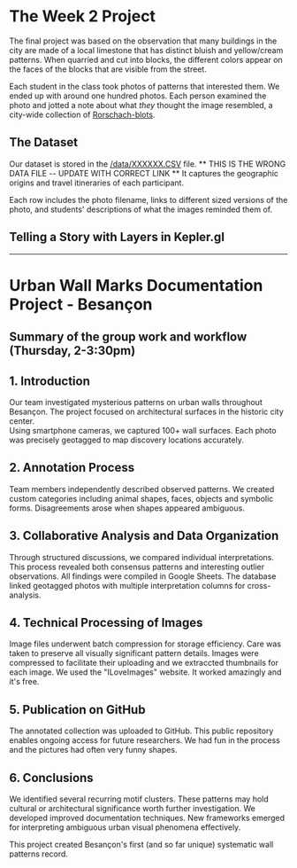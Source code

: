 # The Week 2 Project

The final project was based on the observation that many buildings in the city are made of a local limestone that has distinct bluish and yellow/cream patterns. When quarried and cut into blocks, the different colors appear on the faces of the blocks that are visible from the street.

Each student in the class took photos of patterns that interested them. We ended up with around one hundred photos. Each person examined the photo and jotted a note about what *they* thought the image resembled, a city-wide collection of [Rorschach-blots](https://en.wikipedia.org/wiki/Rorschach_test).

## The Dataset

Our dataset is stored in the [/data/XXXXXX.CSV](https://github.com/Mapping-Aficionados/GroupPresentation/blob/main/data/students_trajectories.csv) file. ** THIS IS THE WRONG DATA FILE -- UPDATE WITH CORRECT LINK ** It captures the geographic origins and travel itineraries of each participant.

Each row includes the photo filename, links to different sized versions of the photo, and students' descriptions of what the images reminded them of.

## Telling a Story with Layers in Kepler.gl

_______________________________________________________________________________

# Urban Wall Marks Documentation Project - Besançon  
## Summary of the group work and workflow (Thursday, 2-3:30pm)  

## 1. Introduction  
Our team investigated mysterious patterns on urban walls throughout Besançon. The project focused on architectural surfaces in the historic city center.  
Using smartphone cameras, we captured 100+ wall surfaces. Each photo was precisely geotagged to map discovery locations accurately.  

## 2. Annotation Process  
Team members independently described observed patterns. We created custom categories including animal shapes, faces, objects and symbolic forms.  Disagreements arose when shapes appeared ambiguous.

## 3. Collaborative Analysis and Data Organization
Through structured discussions, we compared individual interpretations. This process revealed both consensus patterns and interesting outlier observations. All findings were compiled in Google Sheets. The database linked geotagged photos with multiple interpretation columns for cross-analysis.  


## 4. Technical Processing of Images  
Image files underwent batch compression for storage efficiency. Care was taken to preserve all visually significant pattern details. Images were compressed to facilitate their uploading and we extraccted thumbnails for each image. We used the "ILoveImages" website. It worked amazingly and it's free.

## 5. Publication on GitHub
The annotated collection was uploaded to GitHub. This public repository enables ongoing access for future researchers. We had fun in the process and the pictures had often very funny shapes.  

## 6. Conclusions  
We identified several recurring motif clusters. These patterns may hold cultural or architectural significance worth further investigation. We developed improved documentation techniques. New frameworks emerged for interpreting ambiguous urban visual phenomena effectively.  

This project created Besançon's first (and so far unique) systematic wall patterns record.

